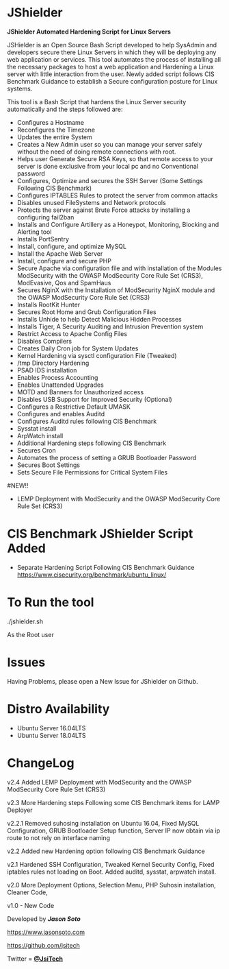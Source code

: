 # JShielder

**JShielder Automated Hardening Script for Linux Servers**

JSHielder is an Open Source Bash Script developed to help SysAdmin and developers secure there Linux Servers in which they will be deploying any web application or services. This tool automates the process of installing all the necessary packages to host a web application and Hardening a Linux server with little interaction from the user. Newly added script follows CIS Benchmark Guidance to establish a Secure configuration posture for Linux systems.

This tool is a Bash Script that hardens the Linux Server security automatically and the steps followed are:

- Configures a Hostname
- Reconfigures the Timezone
- Updates the entire System
- Creates a New Admin user so you can manage your server safely without the need of doing remote connections with root.
- Helps user Generate Secure RSA Keys, so that remote access to your server is done exclusive from your local pc and no Conventional password
- Configures, Optimize and secures the SSH Server (Some Settings Following CIS Benchmark)
- Configures IPTABLES Rules to protect the server from common attacks
- Disables unused FileSystems and Network protocols
- Protects the server against Brute Force attacks by installing a configuring fail2ban
- Installs and Configure Artillery as a Honeypot, Monitoring, Blocking and Alerting tool
- Installs PortSentry
- Install, configure, and optimize MySQL
- Install the Apache Web Server
- Install, configure and secure PHP
- Secure Apache via configuration file and with installation of the Modules ModSecurity with the OWASP ModSecurity Core Rule Set (CRS3), ModEvasive, Qos and SpamHaus
- Secures NginX with the Installation of ModSecurity NginX module and the OWASP ModSecurity Core Rule Set (CRS3)
- Installs RootKit Hunter
- Secures Root Home and Grub Configuration Files
- Installs Unhide to help Detect Malicious Hidden Processes
- Installs Tiger, A Security Auditing and Intrusion Prevention system
- Restrict Access to Apache Config Files
- Disables Compilers
- Creates Daily Cron job for System Updates
- Kernel Hardening via sysctl configuration File (Tweaked)
- /tmp Directory Hardening
- PSAD IDS installation
- Enables Process Accounting
- Enables Unattended Upgrades
- MOTD and Banners for Unauthorized access
- Disables USB Support for Improved Security (Optional)
- Configures a Restrictive Default UMASK
- Configures and enables Auditd
- Configures Auditd rules following CIS Benchmark
- Sysstat install
- ArpWatch install
- Additional Hardening steps following CIS Benchmark
- Secures Cron
- Automates the process of setting a GRUB Bootloader Password
- Secures Boot Settings
- Sets Secure File Permissions for Critical System Files

#NEW!!

- LEMP Deployment with ModSecurity and the OWASP ModSecurity Core Rule Set (CRS3)

# CIS Benchmark JShielder Script Added

- Separate Hardening Script Following CIS Benchmark Guidance
  https://www.cisecurity.org/benchmark/ubuntu_linux/

# To Run the tool

./jshielder.sh

As the Root user

# Issues

Having Problems, please open a New Issue for JShielder on Github.

# Distro Availability

- Ubuntu Server 16.04LTS
- Ubuntu Server 18.04LTS

# ChangeLog

v2.4 Added LEMP Deployment with ModSecurity and the OWASP ModSecurity Core Rule Set (CRS3)

v2.3 More Hardening steps Following some CIS Benchmark items for LAMP Deployer

v2.2.1 Removed suhosing installation on Ubuntu 16.04, Fixed MySQL Configuration, GRUB Bootloader Setup function,
Server IP now obtain via ip route to not rely on interface naming

v2.2 Added new Hardening option following CIS Benchmark Guidance

v2.1 Hardened SSH Configuration, Tweaked Kernel Security Config, Fixed iptables rules not loading on Boot. Added auditd, sysstat, arpwatch install.

v2.0 More Deployment Options, Selection Menu, PHP Suhosin installation, Cleaner Code,

v1.0 - New Code

Developed by ***Jason Soto***

https://www.jasonsoto.com

https://github.com/jsitech

Twitter = [**@JsiTech**](http://www.twitter.com/JsiTech)
